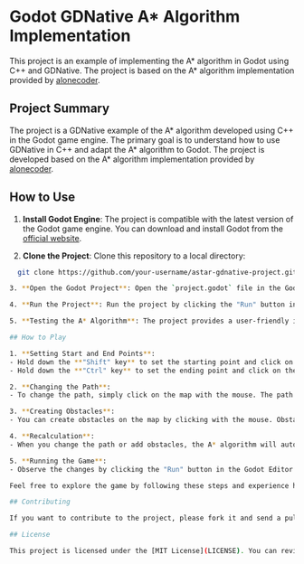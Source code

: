 # Godot GDNative A* Algorithm Implementation

This project is an example of implementing the A* algorithm in Godot using C++ and GDNative. The project is based on the A* algorithm implementation provided by [alonecoder](https://github.com/alonecoder).

## Project Summary

The project is a GDNative example of the A* algorithm developed using C++ in the Godot game engine. The primary goal is to understand how to use GDNative in C++ and adapt the A* algorithm to Godot. The project is developed based on the A* algorithm implementation provided by [alonecoder](https://github.com/alonecoder).

## How to Use

1. **Install Godot Engine**: The project is compatible with the latest version of the Godot game engine. You can download and install Godot from the [official website](https://godotengine.org/).

2. **Clone the Project**: Clone this repository to a local directory:
 ```bash
   git clone https://github.com/your-username/astar-gdnative-project.git

3. **Open the Godot Project**: Open the `project.godot` file in the Godot Editor and load the project.

4. **Run the Project**: Run the project by clicking the "Run" button in the Godot Editor.

5. **Testing the A* Algorithm**: The project provides a user-friendly interface to visualize and test the A* algorithm. You can set the start and end points by holding the "Shift" and "Ctrl" keys, respectively. You can change the path by clicking on the map, and obstacles can be created by clicking with the mouse.

## How to Play

1. **Setting Start and End Points**:
- Hold down the **"Shift" key** to set the starting point and click on the desired location with the mouse.
- Hold down the **"Ctrl" key** to set the ending point and click on the desired location with the mouse.

2. **Changing the Path**:
- To change the path, simply click on the map with the mouse. The path will be automatically updated to the shortest route.

3. **Creating Obstacles**:
- You can create obstacles on the map by clicking with the mouse. Obstacles affect the calculation of the shortest path by the A* algorithm.

4. **Recalculation**:
- When you change the path or add obstacles, the A* algorithm will automatically recalculate the shortest path.

5. **Running the Game**:
- Observe the changes by clicking the "Run" button in the Godot Editor.

Feel free to explore the game by following these steps and experience how the A* algorithm works!

## Contributing

If you want to contribute to the project, please fork it and send a pull request. Any contributions and feedback are welcome.

## License

This project is licensed under the [MIT License](LICENSE). You can review the license file for detailed information.
